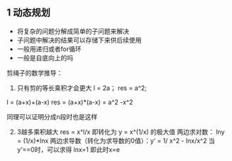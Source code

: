 ## 1 动态规划
- 将复杂的问题分解成简单的子问题来解决
- 子问题中解决的结果可以存储下来供后续使用
- 一般用递归或者for循环
- 一般是自底向上的吗

剪绳子的数学推导：
1. 只有剪的等长乘积才会更大
l = 2a；
res = a^2;

l = (a+x)+(a-x)
res = (a+x)*(a-x) = a^2 -x^2

同理可以证明分成n段时也是这样

2. 3越多乘积越大
res = x^l/x
即转化为
y = x^(1/x) 的极大值
两边求对数： lny = (1/x)*lnx
两边求导数（转化为求导数的0值）：y‘ = 1/ x^2 - lnx/x^2
当 y‘==0时，可以求得 lnx=1
即此时x=e
